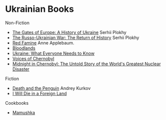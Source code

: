 # Ukrainian Books

Non-Fiction

- [The Gates of Europe: A History of Ukraine](https://www.goodreads.com/book/show/25255053-the-gates-of-europe) Serhii Plokhy
- [The Russo-Ukrainian War: The Return of History](https://www.goodreads.com/en/book/show/63326676) Serhii Plokhy
- [Red Famine](https://www.anneapplebaum.com/book/red-famine-stalins-war-on-ukraine/) Anne Applebaum.
- [Bloodlands](https://timothysnyder.org/books/bloodlands)
- [Ukraine: What Everyone Needs to Know](https://www.goodreads.com/en/book/show/57700574)
- [Voices of Chernobyl](https://www.goodreads.com/book/show/357486.Voices_from_Chernobyl)
- [Midnight in Chernobyl: The Untold Story of the World's Greatest Nuclear Disaster](https://www.goodreads.com/book/show/40538681-midnight-in-chernobyl)

Fiction

- [Death and the Penguin](https://www.goodreads.com/book/show/152893.Death_and_the_Penguin) Andrey Kurkov
- [I Will Die in a Foreign Land](https://www.goodreads.com/en/book/show/57064835)

Cookbooks

- [Mamushka](https://oliahercules.com/books/mamushka/)